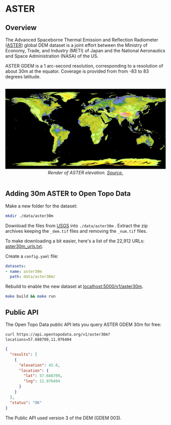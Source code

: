 # ASTER

## Overview

The Advanced Spaceborne Thermal Emission and Reflection Radiometer ([ASTER](https://asterweb.jpl.nasa.gov/gdem.asp)) global DEM dataset is a joint effort between the Ministry of Economy, Trade, and Industry (METI) of Japan and the National Aeronautics and Space Administration (NASA) of the US.

ASTER GDEM is a 1 arc-second resolution, corresponding to a resolution of about 30m at the equator. Coverage is provided from from -83 to 83 degrees latitude.


<p style="text-align:center; padding: 1rem 0">
  <img src="/img/aster-colourised.png" alt="ASTER elevation map">
  <br>
  <em>Render of ASTER elevation. <a href="https://asterweb.jpl.nasa.gov/gdem.asp">Source.</a></em>
</p>

## Adding 30m ASTER to Open Topo Data

Make a new folder for the dataset:

```bash
mkdir ./data/aster30m
```

Download the files from [USGS](https://e4ftl01.cr.usgs.gov/) into `./data/aster30m` . Extract the zip archives keeping the `_dem.tif` files and removing the `_num.tif` files.

To make downloading a bit easier, here's a list of the 22,912 URLs: [aster30m_urls.txt](/datasets/aster30m_urls.txt).

Create a `config.yaml` file:

```yaml
datasets:
- name: aster30m
  path: data/aster30m/
```

Rebuild to enable the new dataset at [localhost:5000/v1/aster30m](http://localhost:5000/v1/aster30m?locations=51.575,-3.220).

```bash
make build && make run
```


## Public API

The Open Topo Data public API lets you query ASTER GDEM 30m for free:

```
curl https://api.opentopodata.org/v1/aster30m?locations=57.688709,11.976404
```

```json
{
  "results": [
    {
      "elevation": 45.0, 
      "location": {
        "lat": 57.688709, 
        "lng": 11.976404
      }
    }
  ], 
  "status": "OK"
}
```

The Public API used version 3 of the DEM (GDEM 003).